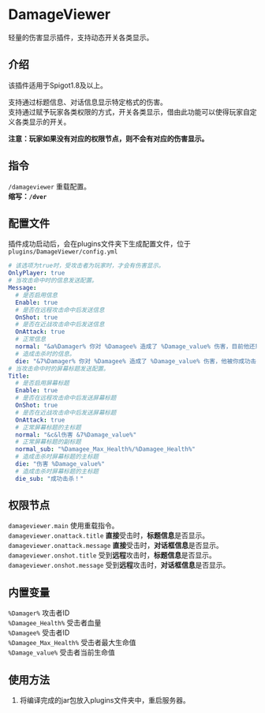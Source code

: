 # DamageViewer
轻量的伤害显示插件，支持动态开关各类显示。

## 介绍
该插件适用于Spigot1.8及以上。  

支持通过标题信息、对话信息显示特定格式的伤害。  
支持通过赋予玩家各类权限的方式，开关各类显示，借由此功能可以使得玩家自定义各类显示的开关。

**注意：玩家如果没有对应的权限节点，则不会有对应的伤害显示。**
## 指令
`/damageviewer` 重载配置。  
**缩写：`/dver`**

## 配置文件
插件成功启动后，会在plugins文件夹下生成配置文件，位于 `plugins/DamageViewer/config.yml`  

```yaml
# 该选项为true时，受攻击者为玩家时，才会有伤害显示。
OnlyPlayer: true
# 当攻击命中时的信息发送配置。
Message:
  # 是否启用信息
  Enable: true
  # 是否在远程攻击命中后发送信息
  OnShot: true
  # 是否在近战攻击命中后发送信息
  OnAttack: true
  # 正常信息
  normal: "&a%Damager% 你对 %Damagee% 造成了 %Damage_value% 伤害，目前他还剩 %Damagee_Max_Health%/%Damagee_Health% 滴血"
  # 造成击杀时的信息。
  die: "&7%Damager% 你对 %Damagee% 造成了 %Damage_value% 伤害，他被你成功击杀了！"
# 当攻击命中时的屏幕标题发送配置。
Title:
  # 是否启用屏幕标题
  Enable: true
  # 是否在远程攻击命中后发送屏幕标题
  OnShot: true
  # 是否在近战攻击命中后发送屏幕标题
  OnAttack: true
  # 正常屏幕标题的主标题
  normal: "&c&l伤害 &7%Damage_value%"
  # 正常屏幕标题的副标题
  normal_sub: "%Damagee_Max_Health%/%Damagee_Health%"
  # 造成击杀时屏幕标题的主标题
  die: "伤害 %Damage_value%"
  # 造成击杀时屏幕标题的主标题
  die_sub: "成功击杀！"
```

## 权限节点
`damageviewer.main` 使用重载指令。  
`damageviewer.onattack.title` **直接**受击时，**标题信息**是否显示。  
`damageviewer.onattack.message` **直接**受击时，**对话框信息**是否显示。  
`damageviewer.onshot.title` 受到**远程**攻击时，**标题信息**是否显示。  
`damageviewer.onshot.message` 受到**远程**攻击时，**对话框信息**是否显示。  

## 内置变量
`%Damager%` 攻击者ID  
`%Damagee_Health%` 受击者血量  
`%Damagee%` 受击者ID  
`%Damagee_Max_Health%` 受击者最大生命值  
`%Damage_value%` 受击者当前生命值

## 使用方法
1. 将编译完成的jar包放入plugins文件夹中，重启服务器。
